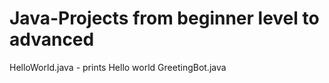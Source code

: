# Java-Projects from beginner level to advanced
HelloWorld.java - prints Hello world
GreetingBot.java
